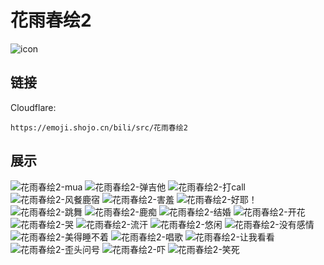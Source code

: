 # 花雨春绘2
![icon](https://emoji.shojo.cn/bili/src/花雨春绘2/icon.png)
## 链接
Cloudflare:
```
https://emoji.shojo.cn/bili/src/花雨春绘2
```
## 展示
![花雨春绘2-mua](https://emoji.shojo.cn/bili/src/花雨春绘2/花雨春绘2-mua.png)
![花雨春绘2-弹吉他](https://emoji.shojo.cn/bili/src/花雨春绘2/花雨春绘2-弹吉他.png)
![花雨春绘2-打call](https://emoji.shojo.cn/bili/src/花雨春绘2/花雨春绘2-打call.png)
![花雨春绘2-风餐鹿宿](https://emoji.shojo.cn/bili/src/花雨春绘2/花雨春绘2-风餐鹿宿.png)
![花雨春绘2-害羞](https://emoji.shojo.cn/bili/src/花雨春绘2/花雨春绘2-害羞.png)
![花雨春绘2-好耶！](https://emoji.shojo.cn/bili/src/花雨春绘2/花雨春绘2-好耶！.png)
![花雨春绘2-跳舞](https://emoji.shojo.cn/bili/src/花雨春绘2/花雨春绘2-跳舞.png)
![花雨春绘2-鹿痴](https://emoji.shojo.cn/bili/src/花雨春绘2/花雨春绘2-鹿痴.png)
![花雨春绘2-结婚](https://emoji.shojo.cn/bili/src/花雨春绘2/花雨春绘2-结婚.png)
![花雨春绘2-开花](https://emoji.shojo.cn/bili/src/花雨春绘2/花雨春绘2-开花.png)
![花雨春绘2-哭](https://emoji.shojo.cn/bili/src/花雨春绘2/花雨春绘2-哭.png)
![花雨春绘2-流汗](https://emoji.shojo.cn/bili/src/花雨春绘2/花雨春绘2-流汗.png)
![花雨春绘2-悠闲](https://emoji.shojo.cn/bili/src/花雨春绘2/花雨春绘2-悠闲.png)
![花雨春绘2-没有感情](https://emoji.shojo.cn/bili/src/花雨春绘2/花雨春绘2-没有感情.png)
![花雨春绘2-美得睡不着](https://emoji.shojo.cn/bili/src/花雨春绘2/花雨春绘2-美得睡不着.png)
![花雨春绘2-唱歌](https://emoji.shojo.cn/bili/src/花雨春绘2/花雨春绘2-唱歌.png)
![花雨春绘2-让我看看](https://emoji.shojo.cn/bili/src/花雨春绘2/花雨春绘2-让我看看.png)
![花雨春绘2-歪头问号](https://emoji.shojo.cn/bili/src/花雨春绘2/花雨春绘2-歪头问号.png)
![花雨春绘2-吓](https://emoji.shojo.cn/bili/src/花雨春绘2/花雨春绘2-吓.png)
![花雨春绘2-笑死](https://emoji.shojo.cn/bili/src/花雨春绘2/花雨春绘2-笑死.png)
